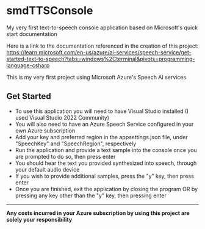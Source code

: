 # smdTTSConsole
My very first text-to-speech console application based on Microsoft's quick start documentation

Here is a link to the documentation referenced in the creation of this project: 
https://learn.microsoft.com/en-us/azure/ai-services/speech-service/get-started-text-to-speech?tabs=windows%2Cterminal&pivots=programming-language-csharp

This is my very first project using Microsoft Azure's Speech AI services 

## Get Started

- To use this application you will need to have Visual Studio installed (I used Visual Studio 2022 Community)
- You will also need to have an Azure Speech Service configured in your own Azure subscription
- Add your key and preferred region in the appsettings.json file, under "SpeechKey" and "SpeechRegion", respectively
- Run the application and provide a text sample into the console once you are prompted to do so, then press enter
- You should hear the text you provided synthesized into speech, through your default audio device
- If you wish to provide additional samples, press the "y" key, then press enter
- Once you are finished, exit the application by closing the program OR by pressing any key other than the "y" key, then pressing enter
  
---

**Any costs incurred in your Azure subscription by using this project are solely your responsibility**
  
  
